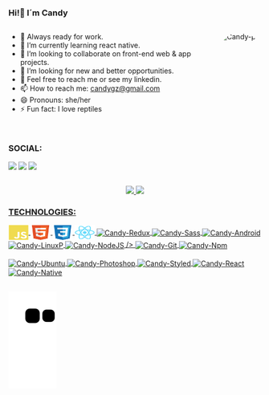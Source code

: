 ### Hi!👋  I´m Candy
##
<div>
<img align="right" alt="Candy-pic" height="250" style="border-radius:50px;" src="https://www.facebook.com/photo.php?fbid=10227845448590058&set=pb.1485613066.-2207520000..&type=3">
</div>

- 🔭 Always ready for work.
- 🌱 I’m currently learning react native.
- 👯 I’m looking to collaborate on front-end web & app projects. 
- 🤔 I’m looking for new and better opportunities.
- 💬 Feel free to reach me or see my linkedin.
- 📫 How to reach me: candygz@gmail.com
- 😄 Pronouns: she/her
- ⚡ Fun fact:  I love reptiles
</br>

  ### SOCIAL:
  
<div> 
 	<a href="https://github.com/CandyGZ" target="_blank"><img src="https://img.shields.io/badge/GitHub-100000?style=for-the-badge&logo=github&logoColor=white" target="_blank"></a> 
  <a href = "mailto:candygz@gmail.com"><img src="https://img.shields.io/badge/-Gmail-%23333?style=for-the-badge&logo=gmail&logoColor=red" target="_blank"></a>
  <a href="https://www.linkedin.com/in/candy-elizabeth-garcia-zarate/" target="_blank"><img src="https://img.shields.io/badge/-LinkedIn-%230077B5?style=for-the-badge&logo=linkedin&logoColor=white" target="_blank"></a>  
</div>

  ##
  
<div align="center">
  <a href="https://www.github.com/CandyGZ">
  <img height="130em" src="https://github-readme-stats.vercel.app/api?username=eevee147&show_icons=true&theme=dracula&include_all_commits=true&count_private=true"/>
  <img height="130em" src="https://github-readme-stats.vercel.app/api/top-langs/?username=eevee147&layout=compact&langs_count=7&theme=dracula"/>
</div>

  ### TECHNOLOGIES:
<div style="display: inline_block">
  <img align="center" alt="Candy-Js" height="30" width="40" src="https://raw.githubusercontent.com/devicons/devicon/master/icons/javascript/javascript-plain.svg">
   <img align="center" alt="Candy-HTML" height="30" width="40" src="https://raw.githubusercontent.com/devicons/devicon/master/icons/html5/html5-original.svg">
  <img align="center" alt="Candy-CSS" height="30" width="40" src="https://raw.githubusercontent.com/devicons/devicon/master/icons/css3/css3-original.svg">
  <img align="center" alt="Candy-React" height="30" width="40" src="https://raw.githubusercontent.com/devicons/devicon/master/icons/react/react-original.svg">
  <img  align="center" alt="Candy-Redux" height="30" width="40" src="https://cdn.jsdelivr.net/gh/devicons/devicon/icons/redux/redux-original.svg" />
  <img align="center" alt="Candy-Sass" height="30" width="40" src="https://cdn.jsdelivr.net/gh/devicons/devicon/icons/sass/sass-original.svg">
  <img align="center" alt="Candy-Android" height="30" width="40" src="https://cdn.jsdelivr.net/gh/devicons/devicon/icons/android/android-plain-wordmark.svg">
  <img align="center" alt="Candy-LinuxP" height="30" width="40" src="https://cdn.jsdelivr.net/gh/devicons/devicon/icons/linux/linux-original.svg" />
  <img align="center" alt="Candy-NodeJS" height="30" width="40" src="https://cdn.jsdelivr.net/gh/devicons/devicon/icons/nodejs/nodejs-original.svg" />
   />
  <img align="center" alt="Candy-Git" height="30" width="40" src="https://cdn.jsdelivr.net/gh/devicons/devicon/icons/git/git-original-wordmark.svg" />
  <img align="center" alt="Candy-Npm" height="30" width="40" src="https://cdn.jsdelivr.net/gh/devicons/devicon/icons/npm/npm-original-wordmark.svg" />
</div>
  <br>
  
  <div style="display: inline_block">
    <img align="center" alt="Candy-Ubuntu" height="30" src="https://img.shields.io/badge/Ubuntu-E95420?style=for-the-badge&logo=ubuntu&logoColor=white">
    <img align="center" alt="Candy-Photoshop" height="30"  src="https://img.shields.io/badge/Photoshop-31A8FF?style=for-the-badge&logo=photoshop&logoColor=purple">
    <img align="center" alt="Candy-Styled" height="30" src="https://img.shields.io/badge/styled--components-DB7093?style=for-the-badge&logo=styled-components&logoColor=white">
    <img align="center" alt="Candy-React" height="30" src="https://img.shields.io/badge/React-20232A?style=for-the-badge&logo=react&logoColor=61DAFB">
    <img align="center" alt="Candy-Native" height="30" src="https://img.shields.io/badge/React_Native-20232A?style=for-the-badge&logo=react&logoColor=61DAFB">        
  </div>
  
  ##
  
  ![Snake animation](https://github.com/rafaballerini/rafaballerini/blob/output/github-contribution-grid-snake.svg)
